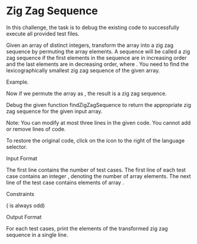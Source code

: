 # Zig Zag Sequence

In this challenge, the task is to debug the existing code to successfully execute all provided test files.

Given an array of distinct integers, transform the array into a zig zag sequence by permuting the array elements. A sequence will be called a zig zag sequence if the first elements in the sequence are in increasing order and the last elements are in decreasing order, where . You need to find the lexicographically smallest zig zag sequence of the given array.

Example.

Now if we permute the array as , the result is a zig zag sequence.

Debug the given function findZigZagSequence to return the appropriate zig zag sequence for the given input array.

Note: You can modify at most three lines in the given code. You cannot add or remove lines of code.

To restore the original code, click on the icon to the right of the language selector.

Input Format

The first line contains the number of test cases. The first line of each test case contains an integer , denoting the number of array elements. The next line of the test case contains elements of array .

Constraints

( is always odd)

Output Format

For each test cases, print the elements of the transformed zig zag sequence in a single line.
